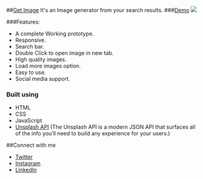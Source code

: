 ##[Get Image]()
It's an Image generator from your search results.
###[Demo]()
![](https://user-images.githubusercontent.com/76244600/144753825-56dd3529-5017-488f-b0f1-16866ca582ee.png)

###Features:
- A complete Working prototype.
- Responsive.
- Search bar.
- Double Click to open image in new tab.
- High quality images.
- Load more images option.
- Easy to use.
- Social media support.

### Built using
- HTML
- CSS
- JavaScript
- [Unsplash API](https://unsplash.com/developers) (The Unsplash API is a modern JSON API that surfaces all of the info you’ll need to build any experience for your users.)

##Connect with me
- [Twitter](https://twitter.com/POLARAMESHCHAN2)
- [Instagram](https://www.instagram.com/polarameshchandra/)
- [LinkedIn](https://www.linkedin.com/in/pola-ramesh-chandra-b78347202/)